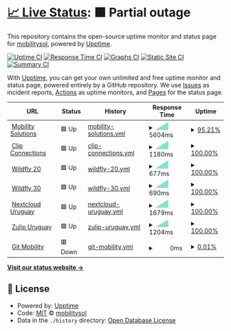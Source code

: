 # [📈 Live Status](https://mobilitysol.github.io/monitorweb): <!--live status--> **🟧 Partial outage**

This repository contains the open-source uptime monitor and status page for [mobilitysol](https://mobilitysol.github.io/monitorweb), powered by [Upptime](https://github.com/upptime/upptime).

[![Uptime CI](https://github.com/mobilitysol/monitorweb/workflows/Uptime%20CI/badge.svg)](https://github.com/mobilitysol/monitorweb/actions?query=workflow%3A%22Uptime+CI%22)
[![Response Time CI](https://github.com/mobilitysol/monitorweb/workflows/Response%20Time%20CI/badge.svg)](https://github.com/mobilitysol/monitorweb/actions?query=workflow%3A%22Response+Time+CI%22)
[![Graphs CI](https://github.com/mobilitysol/monitorweb/workflows/Graphs%20CI/badge.svg)](https://github.com/mobilitysol/monitorweb/actions?query=workflow%3A%22Graphs+CI%22)
[![Static Site CI](https://github.com/mobilitysol/monitorweb/workflows/Static%20Site%20CI/badge.svg)](https://github.com/mobilitysol/monitorweb/actions?query=workflow%3A%22Static+Site+CI%22)
[![Summary CI](https://github.com/mobilitysol/monitorweb/workflows/Summary%20CI/badge.svg)](https://github.com/mobilitysol/monitorweb/actions?query=workflow%3A%22Summary+CI%22)

With [Upptime](https://upptime.js.org), you can get your own unlimited and free uptime monitor and status page, powered entirely by a GitHub repository. We use [Issues](https://github.com/mobilitysol/monitorweb/issues) as incident reports, [Actions](https://github.com/mobilitysol/monitorweb/actions) as uptime monitors, and [Pages](https://mobilitysol.github.io/monitorweb) for the status page.

<!--start: status pages-->
<!-- This summary is generated by Upptime (https://github.com/upptime/upptime) -->
<!-- Do not edit this manually, your changes will be overwritten -->
<!-- prettier-ignore -->
| URL | Status | History | Response Time | Uptime |
| --- | ------ | ------- | ------------- | ------ |
| <img alt="" src="https://favicons.githubusercontent.com/mobilitysol.com" height="13"> [Mobility Solutions](https://mobilitysol.com) | 🟩 Up | [mobility-solutions.yml](https://github.com/mobilitysol/monitorweb/commits/HEAD/history/mobility-solutions.yml) | <details><summary><img alt="Response time graph" src="./graphs/mobility-solutions/response-time-week.png" height="20"> 5604ms</summary><br><a href="https://mobilitysol.github.io/monitorweb/history/mobility-solutions"><img alt="Response time 5604" src="https://img.shields.io/endpoint?url=https%3A%2F%2Fraw.githubusercontent.com%2Fmobilitysol%2Fmonitorweb%2FHEAD%2Fapi%2Fmobility-solutions%2Fresponse-time.json"></a><br><a href="https://mobilitysol.github.io/monitorweb/history/mobility-solutions"><img alt="24-hour response time 5604" src="https://img.shields.io/endpoint?url=https%3A%2F%2Fraw.githubusercontent.com%2Fmobilitysol%2Fmonitorweb%2FHEAD%2Fapi%2Fmobility-solutions%2Fresponse-time-day.json"></a><br><a href="https://mobilitysol.github.io/monitorweb/history/mobility-solutions"><img alt="7-day response time 5604" src="https://img.shields.io/endpoint?url=https%3A%2F%2Fraw.githubusercontent.com%2Fmobilitysol%2Fmonitorweb%2FHEAD%2Fapi%2Fmobility-solutions%2Fresponse-time-week.json"></a><br><a href="https://mobilitysol.github.io/monitorweb/history/mobility-solutions"><img alt="30-day response time 5604" src="https://img.shields.io/endpoint?url=https%3A%2F%2Fraw.githubusercontent.com%2Fmobilitysol%2Fmonitorweb%2FHEAD%2Fapi%2Fmobility-solutions%2Fresponse-time-month.json"></a><br><a href="https://mobilitysol.github.io/monitorweb/history/mobility-solutions"><img alt="1-year response time 5604" src="https://img.shields.io/endpoint?url=https%3A%2F%2Fraw.githubusercontent.com%2Fmobilitysol%2Fmonitorweb%2FHEAD%2Fapi%2Fmobility-solutions%2Fresponse-time-year.json"></a></details> | <details><summary><a href="https://mobilitysol.github.io/monitorweb/history/mobility-solutions">95.21%</a></summary><a href="https://mobilitysol.github.io/monitorweb/history/mobility-solutions"><img alt="All-time uptime 95.21%" src="https://img.shields.io/endpoint?url=https%3A%2F%2Fraw.githubusercontent.com%2Fmobilitysol%2Fmonitorweb%2FHEAD%2Fapi%2Fmobility-solutions%2Fuptime.json"></a><br><a href="https://mobilitysol.github.io/monitorweb/history/mobility-solutions"><img alt="24-hour uptime 95.21%" src="https://img.shields.io/endpoint?url=https%3A%2F%2Fraw.githubusercontent.com%2Fmobilitysol%2Fmonitorweb%2FHEAD%2Fapi%2Fmobility-solutions%2Fuptime-day.json"></a><br><a href="https://mobilitysol.github.io/monitorweb/history/mobility-solutions"><img alt="7-day uptime 95.21%" src="https://img.shields.io/endpoint?url=https%3A%2F%2Fraw.githubusercontent.com%2Fmobilitysol%2Fmonitorweb%2FHEAD%2Fapi%2Fmobility-solutions%2Fuptime-week.json"></a><br><a href="https://mobilitysol.github.io/monitorweb/history/mobility-solutions"><img alt="30-day uptime 95.21%" src="https://img.shields.io/endpoint?url=https%3A%2F%2Fraw.githubusercontent.com%2Fmobilitysol%2Fmonitorweb%2FHEAD%2Fapi%2Fmobility-solutions%2Fuptime-month.json"></a><br><a href="https://mobilitysol.github.io/monitorweb/history/mobility-solutions"><img alt="1-year uptime 95.21%" src="https://img.shields.io/endpoint?url=https%3A%2F%2Fraw.githubusercontent.com%2Fmobilitysol%2Fmonitorweb%2FHEAD%2Fapi%2Fmobility-solutions%2Fuptime-year.json"></a></details>
| <img alt="" src="https://favicons.githubusercontent.com/www.interclip.com" height="13"> [Clip Connections](https://www.interclip.com) | 🟩 Up | [clip-connections.yml](https://github.com/mobilitysol/monitorweb/commits/HEAD/history/clip-connections.yml) | <details><summary><img alt="Response time graph" src="./graphs/clip-connections/response-time-week.png" height="20"> 1180ms</summary><br><a href="https://mobilitysol.github.io/monitorweb/history/clip-connections"><img alt="Response time 1180" src="https://img.shields.io/endpoint?url=https%3A%2F%2Fraw.githubusercontent.com%2Fmobilitysol%2Fmonitorweb%2FHEAD%2Fapi%2Fclip-connections%2Fresponse-time.json"></a><br><a href="https://mobilitysol.github.io/monitorweb/history/clip-connections"><img alt="24-hour response time 1180" src="https://img.shields.io/endpoint?url=https%3A%2F%2Fraw.githubusercontent.com%2Fmobilitysol%2Fmonitorweb%2FHEAD%2Fapi%2Fclip-connections%2Fresponse-time-day.json"></a><br><a href="https://mobilitysol.github.io/monitorweb/history/clip-connections"><img alt="7-day response time 1180" src="https://img.shields.io/endpoint?url=https%3A%2F%2Fraw.githubusercontent.com%2Fmobilitysol%2Fmonitorweb%2FHEAD%2Fapi%2Fclip-connections%2Fresponse-time-week.json"></a><br><a href="https://mobilitysol.github.io/monitorweb/history/clip-connections"><img alt="30-day response time 1180" src="https://img.shields.io/endpoint?url=https%3A%2F%2Fraw.githubusercontent.com%2Fmobilitysol%2Fmonitorweb%2FHEAD%2Fapi%2Fclip-connections%2Fresponse-time-month.json"></a><br><a href="https://mobilitysol.github.io/monitorweb/history/clip-connections"><img alt="1-year response time 1180" src="https://img.shields.io/endpoint?url=https%3A%2F%2Fraw.githubusercontent.com%2Fmobilitysol%2Fmonitorweb%2FHEAD%2Fapi%2Fclip-connections%2Fresponse-time-year.json"></a></details> | <details><summary><a href="https://mobilitysol.github.io/monitorweb/history/clip-connections">100.00%</a></summary><a href="https://mobilitysol.github.io/monitorweb/history/clip-connections"><img alt="All-time uptime 100.00%" src="https://img.shields.io/endpoint?url=https%3A%2F%2Fraw.githubusercontent.com%2Fmobilitysol%2Fmonitorweb%2FHEAD%2Fapi%2Fclip-connections%2Fuptime.json"></a><br><a href="https://mobilitysol.github.io/monitorweb/history/clip-connections"><img alt="24-hour uptime 100.00%" src="https://img.shields.io/endpoint?url=https%3A%2F%2Fraw.githubusercontent.com%2Fmobilitysol%2Fmonitorweb%2FHEAD%2Fapi%2Fclip-connections%2Fuptime-day.json"></a><br><a href="https://mobilitysol.github.io/monitorweb/history/clip-connections"><img alt="7-day uptime 100.00%" src="https://img.shields.io/endpoint?url=https%3A%2F%2Fraw.githubusercontent.com%2Fmobilitysol%2Fmonitorweb%2FHEAD%2Fapi%2Fclip-connections%2Fuptime-week.json"></a><br><a href="https://mobilitysol.github.io/monitorweb/history/clip-connections"><img alt="30-day uptime 100.00%" src="https://img.shields.io/endpoint?url=https%3A%2F%2Fraw.githubusercontent.com%2Fmobilitysol%2Fmonitorweb%2FHEAD%2Fapi%2Fclip-connections%2Fuptime-month.json"></a><br><a href="https://mobilitysol.github.io/monitorweb/history/clip-connections"><img alt="1-year uptime 100.00%" src="https://img.shields.io/endpoint?url=https%3A%2F%2Fraw.githubusercontent.com%2Fmobilitysol%2Fmonitorweb%2FHEAD%2Fapi%2Fclip-connections%2Fuptime-year.json"></a></details>
| <img alt="" src="https://favicons.githubusercontent.com/mobilitysol.com" height="13"> [Wildfly 20](https://mobilitysol.com:20443) | 🟩 Up | [wildfly-20.yml](https://github.com/mobilitysol/monitorweb/commits/HEAD/history/wildfly-20.yml) | <details><summary><img alt="Response time graph" src="./graphs/wildfly-20/response-time-week.png" height="20"> 677ms</summary><br><a href="https://mobilitysol.github.io/monitorweb/history/wildfly-20"><img alt="Response time 677" src="https://img.shields.io/endpoint?url=https%3A%2F%2Fraw.githubusercontent.com%2Fmobilitysol%2Fmonitorweb%2FHEAD%2Fapi%2Fwildfly-20%2Fresponse-time.json"></a><br><a href="https://mobilitysol.github.io/monitorweb/history/wildfly-20"><img alt="24-hour response time 677" src="https://img.shields.io/endpoint?url=https%3A%2F%2Fraw.githubusercontent.com%2Fmobilitysol%2Fmonitorweb%2FHEAD%2Fapi%2Fwildfly-20%2Fresponse-time-day.json"></a><br><a href="https://mobilitysol.github.io/monitorweb/history/wildfly-20"><img alt="7-day response time 677" src="https://img.shields.io/endpoint?url=https%3A%2F%2Fraw.githubusercontent.com%2Fmobilitysol%2Fmonitorweb%2FHEAD%2Fapi%2Fwildfly-20%2Fresponse-time-week.json"></a><br><a href="https://mobilitysol.github.io/monitorweb/history/wildfly-20"><img alt="30-day response time 677" src="https://img.shields.io/endpoint?url=https%3A%2F%2Fraw.githubusercontent.com%2Fmobilitysol%2Fmonitorweb%2FHEAD%2Fapi%2Fwildfly-20%2Fresponse-time-month.json"></a><br><a href="https://mobilitysol.github.io/monitorweb/history/wildfly-20"><img alt="1-year response time 677" src="https://img.shields.io/endpoint?url=https%3A%2F%2Fraw.githubusercontent.com%2Fmobilitysol%2Fmonitorweb%2FHEAD%2Fapi%2Fwildfly-20%2Fresponse-time-year.json"></a></details> | <details><summary><a href="https://mobilitysol.github.io/monitorweb/history/wildfly-20">100.00%</a></summary><a href="https://mobilitysol.github.io/monitorweb/history/wildfly-20"><img alt="All-time uptime 100.00%" src="https://img.shields.io/endpoint?url=https%3A%2F%2Fraw.githubusercontent.com%2Fmobilitysol%2Fmonitorweb%2FHEAD%2Fapi%2Fwildfly-20%2Fuptime.json"></a><br><a href="https://mobilitysol.github.io/monitorweb/history/wildfly-20"><img alt="24-hour uptime 100.00%" src="https://img.shields.io/endpoint?url=https%3A%2F%2Fraw.githubusercontent.com%2Fmobilitysol%2Fmonitorweb%2FHEAD%2Fapi%2Fwildfly-20%2Fuptime-day.json"></a><br><a href="https://mobilitysol.github.io/monitorweb/history/wildfly-20"><img alt="7-day uptime 100.00%" src="https://img.shields.io/endpoint?url=https%3A%2F%2Fraw.githubusercontent.com%2Fmobilitysol%2Fmonitorweb%2FHEAD%2Fapi%2Fwildfly-20%2Fuptime-week.json"></a><br><a href="https://mobilitysol.github.io/monitorweb/history/wildfly-20"><img alt="30-day uptime 100.00%" src="https://img.shields.io/endpoint?url=https%3A%2F%2Fraw.githubusercontent.com%2Fmobilitysol%2Fmonitorweb%2FHEAD%2Fapi%2Fwildfly-20%2Fuptime-month.json"></a><br><a href="https://mobilitysol.github.io/monitorweb/history/wildfly-20"><img alt="1-year uptime 100.00%" src="https://img.shields.io/endpoint?url=https%3A%2F%2Fraw.githubusercontent.com%2Fmobilitysol%2Fmonitorweb%2FHEAD%2Fapi%2Fwildfly-20%2Fuptime-year.json"></a></details>
| <img alt="" src="https://favicons.githubusercontent.com/mobilitysol.com" height="13"> [Wildfly 30](https://mobilitysol.com:30443) | 🟩 Up | [wildfly-30.yml](https://github.com/mobilitysol/monitorweb/commits/HEAD/history/wildfly-30.yml) | <details><summary><img alt="Response time graph" src="./graphs/wildfly-30/response-time-week.png" height="20"> 690ms</summary><br><a href="https://mobilitysol.github.io/monitorweb/history/wildfly-30"><img alt="Response time 690" src="https://img.shields.io/endpoint?url=https%3A%2F%2Fraw.githubusercontent.com%2Fmobilitysol%2Fmonitorweb%2FHEAD%2Fapi%2Fwildfly-30%2Fresponse-time.json"></a><br><a href="https://mobilitysol.github.io/monitorweb/history/wildfly-30"><img alt="24-hour response time 690" src="https://img.shields.io/endpoint?url=https%3A%2F%2Fraw.githubusercontent.com%2Fmobilitysol%2Fmonitorweb%2FHEAD%2Fapi%2Fwildfly-30%2Fresponse-time-day.json"></a><br><a href="https://mobilitysol.github.io/monitorweb/history/wildfly-30"><img alt="7-day response time 690" src="https://img.shields.io/endpoint?url=https%3A%2F%2Fraw.githubusercontent.com%2Fmobilitysol%2Fmonitorweb%2FHEAD%2Fapi%2Fwildfly-30%2Fresponse-time-week.json"></a><br><a href="https://mobilitysol.github.io/monitorweb/history/wildfly-30"><img alt="30-day response time 690" src="https://img.shields.io/endpoint?url=https%3A%2F%2Fraw.githubusercontent.com%2Fmobilitysol%2Fmonitorweb%2FHEAD%2Fapi%2Fwildfly-30%2Fresponse-time-month.json"></a><br><a href="https://mobilitysol.github.io/monitorweb/history/wildfly-30"><img alt="1-year response time 690" src="https://img.shields.io/endpoint?url=https%3A%2F%2Fraw.githubusercontent.com%2Fmobilitysol%2Fmonitorweb%2FHEAD%2Fapi%2Fwildfly-30%2Fresponse-time-year.json"></a></details> | <details><summary><a href="https://mobilitysol.github.io/monitorweb/history/wildfly-30">100.00%</a></summary><a href="https://mobilitysol.github.io/monitorweb/history/wildfly-30"><img alt="All-time uptime 100.00%" src="https://img.shields.io/endpoint?url=https%3A%2F%2Fraw.githubusercontent.com%2Fmobilitysol%2Fmonitorweb%2FHEAD%2Fapi%2Fwildfly-30%2Fuptime.json"></a><br><a href="https://mobilitysol.github.io/monitorweb/history/wildfly-30"><img alt="24-hour uptime 100.00%" src="https://img.shields.io/endpoint?url=https%3A%2F%2Fraw.githubusercontent.com%2Fmobilitysol%2Fmonitorweb%2FHEAD%2Fapi%2Fwildfly-30%2Fuptime-day.json"></a><br><a href="https://mobilitysol.github.io/monitorweb/history/wildfly-30"><img alt="7-day uptime 100.00%" src="https://img.shields.io/endpoint?url=https%3A%2F%2Fraw.githubusercontent.com%2Fmobilitysol%2Fmonitorweb%2FHEAD%2Fapi%2Fwildfly-30%2Fuptime-week.json"></a><br><a href="https://mobilitysol.github.io/monitorweb/history/wildfly-30"><img alt="30-day uptime 100.00%" src="https://img.shields.io/endpoint?url=https%3A%2F%2Fraw.githubusercontent.com%2Fmobilitysol%2Fmonitorweb%2FHEAD%2Fapi%2Fwildfly-30%2Fuptime-month.json"></a><br><a href="https://mobilitysol.github.io/monitorweb/history/wildfly-30"><img alt="1-year uptime 100.00%" src="https://img.shields.io/endpoint?url=https%3A%2F%2Fraw.githubusercontent.com%2Fmobilitysol%2Fmonitorweb%2FHEAD%2Fapi%2Fwildfly-30%2Fuptime-year.json"></a></details>
| <img alt="" src="https://favicons.githubusercontent.com/clip.interclip.com" height="13"> [Nextcloud Uruguay](https://clip.interclip.com/nextcloud) | 🟩 Up | [nextcloud-uruguay.yml](https://github.com/mobilitysol/monitorweb/commits/HEAD/history/nextcloud-uruguay.yml) | <details><summary><img alt="Response time graph" src="./graphs/nextcloud-uruguay/response-time-week.png" height="20"> 1679ms</summary><br><a href="https://mobilitysol.github.io/monitorweb/history/nextcloud-uruguay"><img alt="Response time 1679" src="https://img.shields.io/endpoint?url=https%3A%2F%2Fraw.githubusercontent.com%2Fmobilitysol%2Fmonitorweb%2FHEAD%2Fapi%2Fnextcloud-uruguay%2Fresponse-time.json"></a><br><a href="https://mobilitysol.github.io/monitorweb/history/nextcloud-uruguay"><img alt="24-hour response time 1679" src="https://img.shields.io/endpoint?url=https%3A%2F%2Fraw.githubusercontent.com%2Fmobilitysol%2Fmonitorweb%2FHEAD%2Fapi%2Fnextcloud-uruguay%2Fresponse-time-day.json"></a><br><a href="https://mobilitysol.github.io/monitorweb/history/nextcloud-uruguay"><img alt="7-day response time 1679" src="https://img.shields.io/endpoint?url=https%3A%2F%2Fraw.githubusercontent.com%2Fmobilitysol%2Fmonitorweb%2FHEAD%2Fapi%2Fnextcloud-uruguay%2Fresponse-time-week.json"></a><br><a href="https://mobilitysol.github.io/monitorweb/history/nextcloud-uruguay"><img alt="30-day response time 1679" src="https://img.shields.io/endpoint?url=https%3A%2F%2Fraw.githubusercontent.com%2Fmobilitysol%2Fmonitorweb%2FHEAD%2Fapi%2Fnextcloud-uruguay%2Fresponse-time-month.json"></a><br><a href="https://mobilitysol.github.io/monitorweb/history/nextcloud-uruguay"><img alt="1-year response time 1679" src="https://img.shields.io/endpoint?url=https%3A%2F%2Fraw.githubusercontent.com%2Fmobilitysol%2Fmonitorweb%2FHEAD%2Fapi%2Fnextcloud-uruguay%2Fresponse-time-year.json"></a></details> | <details><summary><a href="https://mobilitysol.github.io/monitorweb/history/nextcloud-uruguay">100.00%</a></summary><a href="https://mobilitysol.github.io/monitorweb/history/nextcloud-uruguay"><img alt="All-time uptime 100.00%" src="https://img.shields.io/endpoint?url=https%3A%2F%2Fraw.githubusercontent.com%2Fmobilitysol%2Fmonitorweb%2FHEAD%2Fapi%2Fnextcloud-uruguay%2Fuptime.json"></a><br><a href="https://mobilitysol.github.io/monitorweb/history/nextcloud-uruguay"><img alt="24-hour uptime 100.00%" src="https://img.shields.io/endpoint?url=https%3A%2F%2Fraw.githubusercontent.com%2Fmobilitysol%2Fmonitorweb%2FHEAD%2Fapi%2Fnextcloud-uruguay%2Fuptime-day.json"></a><br><a href="https://mobilitysol.github.io/monitorweb/history/nextcloud-uruguay"><img alt="7-day uptime 100.00%" src="https://img.shields.io/endpoint?url=https%3A%2F%2Fraw.githubusercontent.com%2Fmobilitysol%2Fmonitorweb%2FHEAD%2Fapi%2Fnextcloud-uruguay%2Fuptime-week.json"></a><br><a href="https://mobilitysol.github.io/monitorweb/history/nextcloud-uruguay"><img alt="30-day uptime 100.00%" src="https://img.shields.io/endpoint?url=https%3A%2F%2Fraw.githubusercontent.com%2Fmobilitysol%2Fmonitorweb%2FHEAD%2Fapi%2Fnextcloud-uruguay%2Fuptime-month.json"></a><br><a href="https://mobilitysol.github.io/monitorweb/history/nextcloud-uruguay"><img alt="1-year uptime 100.00%" src="https://img.shields.io/endpoint?url=https%3A%2F%2Fraw.githubusercontent.com%2Fmobilitysol%2Fmonitorweb%2FHEAD%2Fapi%2Fnextcloud-uruguay%2Fuptime-year.json"></a></details>
| <img alt="" src="https://favicons.githubusercontent.com/zulip.mobilitysol.com" height="13"> [Zulip Uruguay](https://zulip.mobilitysol.com:2443/) | 🟩 Up | [zulip-uruguay.yml](https://github.com/mobilitysol/monitorweb/commits/HEAD/history/zulip-uruguay.yml) | <details><summary><img alt="Response time graph" src="./graphs/zulip-uruguay/response-time-week.png" height="20"> 1204ms</summary><br><a href="https://mobilitysol.github.io/monitorweb/history/zulip-uruguay"><img alt="Response time 1204" src="https://img.shields.io/endpoint?url=https%3A%2F%2Fraw.githubusercontent.com%2Fmobilitysol%2Fmonitorweb%2FHEAD%2Fapi%2Fzulip-uruguay%2Fresponse-time.json"></a><br><a href="https://mobilitysol.github.io/monitorweb/history/zulip-uruguay"><img alt="24-hour response time 1204" src="https://img.shields.io/endpoint?url=https%3A%2F%2Fraw.githubusercontent.com%2Fmobilitysol%2Fmonitorweb%2FHEAD%2Fapi%2Fzulip-uruguay%2Fresponse-time-day.json"></a><br><a href="https://mobilitysol.github.io/monitorweb/history/zulip-uruguay"><img alt="7-day response time 1204" src="https://img.shields.io/endpoint?url=https%3A%2F%2Fraw.githubusercontent.com%2Fmobilitysol%2Fmonitorweb%2FHEAD%2Fapi%2Fzulip-uruguay%2Fresponse-time-week.json"></a><br><a href="https://mobilitysol.github.io/monitorweb/history/zulip-uruguay"><img alt="30-day response time 1204" src="https://img.shields.io/endpoint?url=https%3A%2F%2Fraw.githubusercontent.com%2Fmobilitysol%2Fmonitorweb%2FHEAD%2Fapi%2Fzulip-uruguay%2Fresponse-time-month.json"></a><br><a href="https://mobilitysol.github.io/monitorweb/history/zulip-uruguay"><img alt="1-year response time 1204" src="https://img.shields.io/endpoint?url=https%3A%2F%2Fraw.githubusercontent.com%2Fmobilitysol%2Fmonitorweb%2FHEAD%2Fapi%2Fzulip-uruguay%2Fresponse-time-year.json"></a></details> | <details><summary><a href="https://mobilitysol.github.io/monitorweb/history/zulip-uruguay">100.00%</a></summary><a href="https://mobilitysol.github.io/monitorweb/history/zulip-uruguay"><img alt="All-time uptime 100.00%" src="https://img.shields.io/endpoint?url=https%3A%2F%2Fraw.githubusercontent.com%2Fmobilitysol%2Fmonitorweb%2FHEAD%2Fapi%2Fzulip-uruguay%2Fuptime.json"></a><br><a href="https://mobilitysol.github.io/monitorweb/history/zulip-uruguay"><img alt="24-hour uptime 100.00%" src="https://img.shields.io/endpoint?url=https%3A%2F%2Fraw.githubusercontent.com%2Fmobilitysol%2Fmonitorweb%2FHEAD%2Fapi%2Fzulip-uruguay%2Fuptime-day.json"></a><br><a href="https://mobilitysol.github.io/monitorweb/history/zulip-uruguay"><img alt="7-day uptime 100.00%" src="https://img.shields.io/endpoint?url=https%3A%2F%2Fraw.githubusercontent.com%2Fmobilitysol%2Fmonitorweb%2FHEAD%2Fapi%2Fzulip-uruguay%2Fuptime-week.json"></a><br><a href="https://mobilitysol.github.io/monitorweb/history/zulip-uruguay"><img alt="30-day uptime 100.00%" src="https://img.shields.io/endpoint?url=https%3A%2F%2Fraw.githubusercontent.com%2Fmobilitysol%2Fmonitorweb%2FHEAD%2Fapi%2Fzulip-uruguay%2Fuptime-month.json"></a><br><a href="https://mobilitysol.github.io/monitorweb/history/zulip-uruguay"><img alt="1-year uptime 100.00%" src="https://img.shields.io/endpoint?url=https%3A%2F%2Fraw.githubusercontent.com%2Fmobilitysol%2Fmonitorweb%2FHEAD%2Fapi%2Fzulip-uruguay%2Fuptime-year.json"></a></details>
| <img alt="" src="https://favicons.githubusercontent.com/git.mobilitysol.com" height="13"> [Git Mobility](https://git.mobilitysol.com) | 🟥 Down | [git-mobility.yml](https://github.com/mobilitysol/monitorweb/commits/HEAD/history/git-mobility.yml) | <details><summary><img alt="Response time graph" src="./graphs/git-mobility/response-time-week.png" height="20"> 0ms</summary><br><a href="https://mobilitysol.github.io/monitorweb/history/git-mobility"><img alt="Response time 0" src="https://img.shields.io/endpoint?url=https%3A%2F%2Fraw.githubusercontent.com%2Fmobilitysol%2Fmonitorweb%2FHEAD%2Fapi%2Fgit-mobility%2Fresponse-time.json"></a><br><a href="https://mobilitysol.github.io/monitorweb/history/git-mobility"><img alt="24-hour response time 0" src="https://img.shields.io/endpoint?url=https%3A%2F%2Fraw.githubusercontent.com%2Fmobilitysol%2Fmonitorweb%2FHEAD%2Fapi%2Fgit-mobility%2Fresponse-time-day.json"></a><br><a href="https://mobilitysol.github.io/monitorweb/history/git-mobility"><img alt="7-day response time 0" src="https://img.shields.io/endpoint?url=https%3A%2F%2Fraw.githubusercontent.com%2Fmobilitysol%2Fmonitorweb%2FHEAD%2Fapi%2Fgit-mobility%2Fresponse-time-week.json"></a><br><a href="https://mobilitysol.github.io/monitorweb/history/git-mobility"><img alt="30-day response time 0" src="https://img.shields.io/endpoint?url=https%3A%2F%2Fraw.githubusercontent.com%2Fmobilitysol%2Fmonitorweb%2FHEAD%2Fapi%2Fgit-mobility%2Fresponse-time-month.json"></a><br><a href="https://mobilitysol.github.io/monitorweb/history/git-mobility"><img alt="1-year response time 0" src="https://img.shields.io/endpoint?url=https%3A%2F%2Fraw.githubusercontent.com%2Fmobilitysol%2Fmonitorweb%2FHEAD%2Fapi%2Fgit-mobility%2Fresponse-time-year.json"></a></details> | <details><summary><a href="https://mobilitysol.github.io/monitorweb/history/git-mobility">0.01%</a></summary><a href="https://mobilitysol.github.io/monitorweb/history/git-mobility"><img alt="All-time uptime 0.01%" src="https://img.shields.io/endpoint?url=https%3A%2F%2Fraw.githubusercontent.com%2Fmobilitysol%2Fmonitorweb%2FHEAD%2Fapi%2Fgit-mobility%2Fuptime.json"></a><br><a href="https://mobilitysol.github.io/monitorweb/history/git-mobility"><img alt="24-hour uptime 0.01%" src="https://img.shields.io/endpoint?url=https%3A%2F%2Fraw.githubusercontent.com%2Fmobilitysol%2Fmonitorweb%2FHEAD%2Fapi%2Fgit-mobility%2Fuptime-day.json"></a><br><a href="https://mobilitysol.github.io/monitorweb/history/git-mobility"><img alt="7-day uptime 0.01%" src="https://img.shields.io/endpoint?url=https%3A%2F%2Fraw.githubusercontent.com%2Fmobilitysol%2Fmonitorweb%2FHEAD%2Fapi%2Fgit-mobility%2Fuptime-week.json"></a><br><a href="https://mobilitysol.github.io/monitorweb/history/git-mobility"><img alt="30-day uptime 0.01%" src="https://img.shields.io/endpoint?url=https%3A%2F%2Fraw.githubusercontent.com%2Fmobilitysol%2Fmonitorweb%2FHEAD%2Fapi%2Fgit-mobility%2Fuptime-month.json"></a><br><a href="https://mobilitysol.github.io/monitorweb/history/git-mobility"><img alt="1-year uptime 0.01%" src="https://img.shields.io/endpoint?url=https%3A%2F%2Fraw.githubusercontent.com%2Fmobilitysol%2Fmonitorweb%2FHEAD%2Fapi%2Fgit-mobility%2Fuptime-year.json"></a></details>

<!--end: status pages-->

[**Visit our status website →**](https://mobilitysol.github.io/monitorweb)

## 📄 License

- Powered by: [Upptime](https://github.com/upptime/upptime)
- Code: [MIT](./LICENSE) © [mobilitysol](https://mobilitysol.github.io/monitorweb)
- Data in the `./history` directory: [Open Database License](https://opendatacommons.org/licenses/odbl/1-0/)
